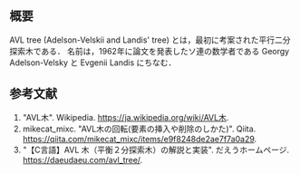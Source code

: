 ## 概要

AVL tree (Adelson-Velskii and Landis' tree) とは，最初に考案された平行二分探索木である．
名前は，1962年に論文を発表したソ連の数学者である Georgy Adelson-Velsky と Evgenii Landis にちなむ．


## 参考文献

1. "AVL木". Wikipedia. <https://ja.wikipedia.org/wiki/AVL木>.
1. mikecat_mixc. "AVL木の回転(要素の挿入や削除のしかた)". Qiita. <https://qiita.com/mikecat_mixc/items/e9f8248de2ae7f7a0a29>.
1. "【C言語】AVL 木（平衡２分探索木）の解説と実装". だえうホームページ. <https://daeudaeu.com/avl_tree/>.
